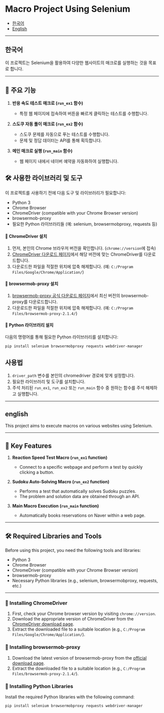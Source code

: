 # Macro Project Using Selenium

- [한국어](#한국어)
- [English](#english)

---

[//]: # (## 한국어 🇰🇷)
## 한국어

이 프로젝트는 Selenium을 활용하여 다양한 웹사이트의 매크로를 실행하는 것을 목표로 합니다.

---

## 📌 주요 기능

1. **반응 속도 테스트 매크로 (`run_ex1` 함수)**
   - 특정 웹 페이지에 접속하여 버튼을 빠르게 클릭하는 테스트를 수행합니다.

2. **스도쿠 자동 풀이 매크로 (`run_ex2` 함수)**
   - 스도쿠 문제를 자동으로 푸는 테스트를 수행합니다.
   - 문제 및 정답 데이터는 API를 통해 획득합니다.

3. **메인 매크로 실행 (`run_main` 함수)**
   - 웹 페이지 내에서 네이버 예약을 자동화하여 실행합니다.

## 🛠 사용한 라이브러리 및 도구

이 프로젝트를 사용하기 전에 다음 도구 및 라이브러리가 필요합니다:

- Python 3
- Chrome Browser
- ChromeDriver (compatible with your Chrome Browser version)
- browsermob-proxy
- 필요한 Python 라이브러리들 (예: selenium, browsermobproxy, requests 등)

#### 🔧 ChromeDriver 설치

1. 먼저, 본인의 Chrome 브라우저 버전을 확인합니다. (`chrome://version`에 접속)
2. [ChromeDriver 다운로드 페이지](https://sites.google.com/a/chromium.org/chromedriver/downloads)에서 해당 버전에 맞는 ChromeDriver를 다운로드합니다.
3. 다운로드한 파일을 적절한 위치에 압축 해제합니다. (예: `C:/Program Files/Google/Chrome/Application/`)

#### 🔧 browsermob-proxy 설치

1. [browsermob-proxy 공식 다운로드 페이지](https://github.com/lightbody/browsermob-proxy/releases)에서 최신 버전의 browsermob-proxy를 다운로드합니다.
2. 다운로드한 파일을 적절한 위치에 압축 해제합니다. (예: `C:/Program Files/browsermob-proxy-2.1.4/`)

#### 🔧 Python 라이브러리 설치

다음의 명령어를 통해 필요한 Python 라이브러리를 설치합니다:

```bash
pip install selenium browsermobproxy requests webdriver-manager
```

## 사용법

1. `driver_path` 변수를 본인의 chromedriver 경로에 맞게 설정합니다.
2. 필요한 라이브러리 및 도구를 설치합니다.
3. 주석 처리된 `run_ex1`, `run_ex2` 또는 `run_main` 함수 중 원하는 함수를 주석 해제하고 실행합니다.

---

[//]: # (## english-🇺🇸)
## english

This project aims to execute macros on various websites using Selenium.

---

## 📌 Key Features

1. **Reaction Speed Test Macro (`run_ex1` function)**
   - Connect to a specific webpage and perform a test by quickly clicking a button.

2. **Sudoku Auto-Solving Macro (`run_ex2` function)**
   - Performs a test that automatically solves Sudoku puzzles.
   - The problem and solution data are obtained through an API.

3. **Main Macro Execution (`run_main` function)**
   - Automatically books reservations on Naver within a web page.

---

## 🛠 Required Libraries and Tools

Before using this project, you need the following tools and libraries:

- Python 3
- Chrome Browser
- ChromeDriver (compatible with your Chrome Browser version)
- browsermob-proxy
- Necessary Python libraries (e.g., selenium, browsermobproxy, requests, etc.)

---

### 🔧 Installing ChromeDriver

1. First, check your Chrome browser version by visiting `chrome://version`.
2. Download the appropriate version of ChromeDriver from the [ChromeDriver download page](https://sites.google.com/a/chromium.org/chromedriver/downloads).
3. Extract the downloaded file to a suitable location (e.g., `C:/Program Files/Google/Chrome/Application/`).

### 🔧 Installing browsermob-proxy

1. Download the latest version of browsermob-proxy from the [official download page](https://github.com/lightbody/browsermob-proxy/releases).
2. Extract the downloaded file to a suitable location (e.g., `C:/Program Files/browsermob-proxy-2.1.4/`).

### 🔧 Installing Python Libraries

Install the required Python libraries with the following command:

```bash
pip install selenium browsermobproxy requests webdriver-manager
